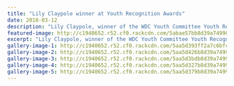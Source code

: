 ```yaml
---
title: "Lily Claypole winner at Youth Recognition Awards"
date: 2018-03-12
description: "Lily Claypole, winner of the WDC Youth Committee Youth Recognition Award with her video work..."
featured-image: http://c1940652.r52.cf0.rackcdn.com/5abae57bb8d39a74990010a4/Lily-Claypole-winning.jpg
excerpt: "Lily Claypole, winner of the WDC Youth Committee Youth Recognition Award with her video work."
gallery-image-1: http://c1940652.r52.cf0.rackcdn.com/5aa5d393ff2a7c6bfc000ade/IDENTITY-Mikayla-Baldwin.jpg
gallery-image-2: http://c1940652.r52.cf0.rackcdn.com/5aa5d426b8d39a7499000b03/SIR-COLIN-MEADS-Abishai-Dohare.jpg
gallery-image-3: http://c1940652.r52.cf0.rackcdn.com/5aa5d3bdb8d39a7499000b01/IF-ONLY-Maia-Falkner.jpg
gallery-image-4: http://c1940652.r52.cf0.rackcdn.com/5aa5d327b8d39a7499000afd/6-SIDED-Abbey-Hoqcquard.jpg
gallery-image-5: http://c1940652.r52.cf0.rackcdn.com/5aa5d379b8d39a7499000aff/HOLD-FIRE-Graham-Hall.jpg
---
```

